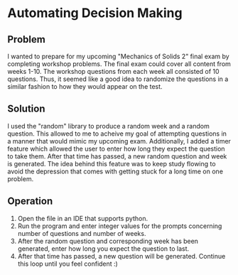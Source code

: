 # Automating Decision Making

## Problem
I wanted to prepare for my upcoming "Mechanics of Solids 2" final exam by completing workshop problems. The final exam could cover all content from weeks 1-10. The workshop questions from each week all consisted of 10 questions. Thus, it seemed like a good idea to randomize the questions in a similar fashion to how they would appear on the test. 

## Solution
I used the "random" library to produce a random week and a random question. This allowed to me to acheive my goal of attempting questions in a manner that would mimic my upcoming exam. Additionally, I added a timer feature which allowed the user to enter how long they expect the question to take them. After that time has passed, a new random question and week is generated. The idea behind this feature was to keep study flowing to avoid the depression that comes with getting stuck for a long time on one problem.

## Operation
1. Open the file in an IDE that supports python.
2. Run the program and enter integer values for the prompts concerning number of questions and number of weeks.
3. After the random question and corresponding week has been generated, enter how long you expect the question to last.
4. After that time has passed, a new question will be generated. Continue this loop until you feel confident :)
